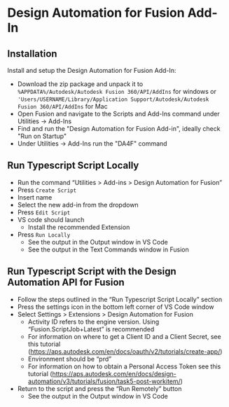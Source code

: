 # Design Automation for Fusion Add-In

## Installation

Install and setup the Design Automation for Fusion Add-In:

* Download the zip package and unpack it to `%APPDATA%/Autodesk/Autodesk Fusion 360/API/AddIns` for windows or `'Users/USERNAME/Library/Application Support/Autodesk/Autodesk Fusion 360/API/AddIns` for Mac
* Open Fusion and navigate to the Scripts and Add-Ins command under Utilities -> Add-Ins
* Find and run the "Design Automation for Fusion Add-in", ideally check "Run on Startup"
* Under Utilities -> Add-Ins run the "DA4F" command

## Run Typescript Script Locally

* Run the command “Utilities > Add-ins > Design Automation for Fusion”
* Press `Create Script`
* Insert name
* Select the new add-in from the dropdown
* Press `Edit Script`
* VS code should launch
  * Install the recommended Extension
* Press `Run Locally`
  * See the output in the Output window in VS Code
  * See the output in the Text Commands window in Fusion

## Run Typescript Script with the Design Automation API for Fusion

* Follow the steps outlined in the “Run Typescript Script Locally” section
* Press the settings icon in the bottom left corner of VS Code window
* Select Settings > Extensions > Design Automation for Fusion
  * Activity ID refers to the engine version. Using “Fusion.ScriptJob+Latest” is recommended
  * For information on where to get a Client ID and a Client Secret, see this tutorial (<https://aps.autodesk.com/en/docs/oauth/v2/tutorials/create-app/>)
  * Environment should be “prd”
  * For information on how to obtain a Personal Access Token see this tutorial (<https://aps.autodesk.com/en/docs/design-automation/v3/tutorials/fusion/task5-post-workitem/>)
* Return to the script and press the “Run Remotely” button
  * See the output in the Output window in VS Code
